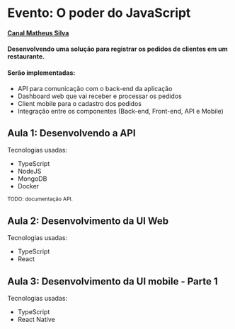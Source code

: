 # Evento: O poder do JavaScript
#### [Canal Matheus Silva](https://www.youtube.com/@MateusSilvaDev)

#### Desenvolvendo uma solução para registrar os pedidos de clientes em um restaurante. <br>
#### Serão implementadas:
* API para comunicação com o back-end da aplicação
* Dashboard web que vai receber e processar os pedidos
* Client mobile para o cadastro dos pedidos 
* Integração entre os componentes (Back-end, Front-end, API e Mobile)


## Aula 1: Desenvolvendo a API

Tecnologias usadas:
* TypeScript
* NodeJS
* MongoDB
* Docker

<sub>TODO: documentação API.</sub>

## Aula 2: Desenvolvimento da UI Web

Tecnologias usadas:
* TypeScript
* React

## Aula 3: Desenvolvimento da UI mobile - Parte 1

Tecnologias usadas:
* TypeScript
* React Native
